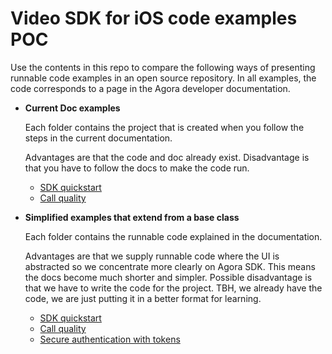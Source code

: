 # Video SDK for iOS code examples POC

Use the contents in this repo to compare the following ways of presenting runnable code examples in an open source 
repository. In all examples, the code corresponds to a page in the Agora developer documentation. 

- **Current Doc examples**

  Each folder contains the project that is created when you follow the steps in the current documentation.

  Advantages are that the code and doc already exist. Disadvantage is that you have to follow the docs to make the code run.
  - [SDK quickstart](./current-examples/get-started-sdk/)
  - [Call quality](./current-examples/ensure-channel-quality/)


- **Simplified examples that extend from a base class**

   Each folder contains the runnable code explained in the documentation. 

    Advantages are that we supply runnable code where the UI is abstracted so we concentrate more clearly on Agora
     SDK. This means the docs become much shorter and simpler. Possible disadvantage is that we have to write the
     code for the project. TBH, we already have the code, we are just putting it in a better format for learning.
  - [SDK quickstart](get-started-sdk)
  - [Call quality](ensure-channel-quality)
  - [Secure authentication with tokens](authentication-workflow)
